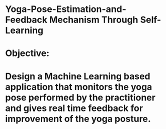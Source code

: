 # Yoga-Pose-Estimation-and-Feedback Mechanism Through Self-Learning

# Objective:

# Design a Machine Learning based application that monitors the yoga pose performed by the practitioner and gives real time feedback for improvement of  the yoga posture.


